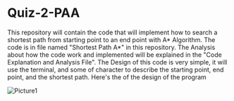 # Quiz-2-PAA

This repository will contain the code that will implement how to search a shortest path from starting point to an end point with A* Algorithm. The code is in file named "Shortest Path A*" in this repository. The Analysis about how the code work and implemented will be explained in the "Code Explanation and Analysis File". The Design of this code is very simple, it will use the terminal, and some of character to describe the starting point, end point, and the shortest path. Here's the of the design of the program

![Picture1](https://github.com/LigarArnata/Quiz-2-PAA/assets/95403456/3e1c1156-2f8d-406d-b484-ee1ae82849fa)
